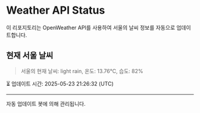 
# Weather API Status

이 리포지토리는 OpenWeather API를 사용하여 서울의 날씨 정보를 자동으로 업데이트합니다.

## 현재 서울 날씨
> 서울의 현재 날씨: light rain, 온도: 13.76°C, 습도: 82%

⏳ 업데이트 시간: 2025-05-23 21:26:32 (UTC)

---
자동 업데이트 봇에 의해 관리됩니다.
